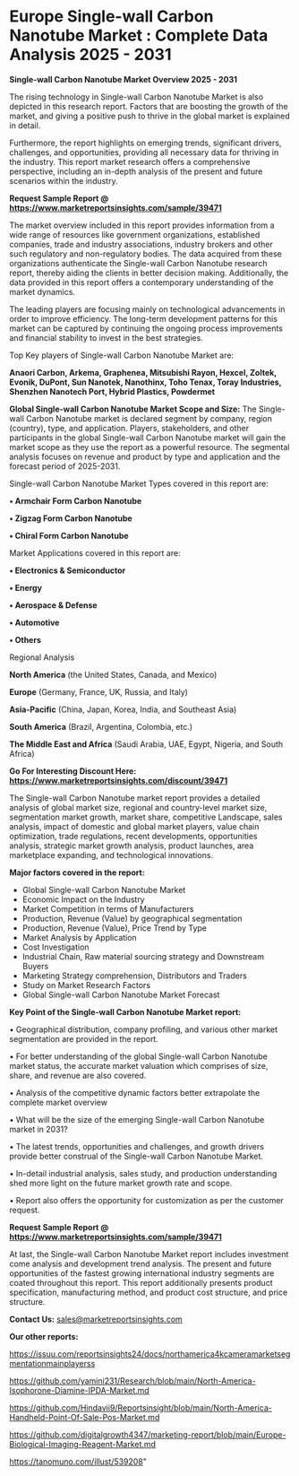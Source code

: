 # Europe Single-wall Carbon Nanotube Market : Complete Data Analysis 2025 - 2031

<Strong> Single-wall Carbon Nanotube Market Overview 2025 - 2031</strong>

The rising technology in Single-wall Carbon Nanotube Market is also depicted in this research report. Factors that are boosting the growth of the market, and giving a positive push to thrive in the global market is explained in detail.

Furthermore, the report highlights on emerging trends, significant drivers, challenges, and opportunities, providing all necessary data for thriving in the industry. This report market research offers a comprehensive perspective, including an in-depth analysis of the present and future scenarios within the industry.

<strong>Request Sample Report @ <a href=https://www.marketreportsinsights.com/sample/39471>https://www.marketreportsinsights.com/sample/39471</a></strong>

The market overview included in this report provides information from a wide range of resources like government organizations, established companies, trade and industry associations, industry brokers and other such regulatory and non-regulatory bodies. The data acquired from these organizations authenticate the Single-wall Carbon Nanotube research report, thereby aiding the clients in better decision making. Additionally, the data provided in this report offers a contemporary understanding of the market dynamics.

The leading players are focusing mainly on technological advancements in order to improve efficiency. The long-term development patterns for this market can be captured by continuing the ongoing process improvements and financial stability to invest in the best strategies.

Top Key players of Single-wall Carbon Nanotube Market are:

<strong>Anaori Carbon, Arkema, Graphenea, Mitsubishi Rayon, Hexcel, Zoltek, Evonik, DuPont, Sun Nanotek, Nanothinx, Toho Tenax, Toray Industries, Shenzhen Nanotech Port, Hybrid Plastics, Powdermet</strong>

<strong><b>Global Single-wall Carbon Nanotube Market Scope and Size:</b></strong>
The Single-wall Carbon Nanotube market is declared segment by company, region (country), type, and application. Players, stakeholders, and other participants in the global Single-wall Carbon Nanotube market will gain the market scope as they use the report as a powerful resource. The segmental analysis focuses on revenue and product by type and application and the forecast period of 2025-2031.

Single-wall Carbon Nanotube Market Types covered in this report are:

<strong>•  Armchair Form Carbon Nanotube

•  Zigzag Form Carbon Nanotube

•  Chiral Form Carbon Nanotube</strong>

Market Applications covered in this report are:

<strong>•  Electronics & Semiconductor

•  Energy

•  Aerospace & Defense

•  Automotive

•  Others</strong> 

Regional Analysis

<strong>North America</strong> (the United States, Canada, and Mexico)

<strong>Europe</strong> (Germany, France, UK, Russia, and Italy)

<strong>Asia-Pacific</strong> (China, Japan, Korea, India, and Southeast Asia)

<strong>South America</strong> (Brazil, Argentina, Colombia, etc.)

<strong>The Middle East and Africa</strong> (Saudi Arabia, UAE, Egypt, Nigeria, and South Africa)

<strong>Go For Interesting Discount Here: <a href=https://www.marketreportsinsights.com/discount/39471>https://www.marketreportsinsights.com/discount/39471</a></strong>

The Single-wall Carbon Nanotube market report provides a detailed analysis of global market size, regional and country-level market size, segmentation market growth, market share, competitive Landscape, sales analysis, impact of domestic and global market players, value chain optimization, trade regulations, recent developments, opportunities analysis, strategic market growth analysis, product launches, area marketplace expanding, and technological innovations.

<strong><b>Major factors covered in the report:</b></strong>
<ul>
  <li>Global Single-wall Carbon Nanotube Market </li>
  <li>Economic Impact on the Industry</li>
  <li>Market Competition in terms of Manufacturers</li>
  <li>Production, Revenue (Value) by geographical segmentation</li>
  <li>Production, Revenue (Value), Price Trend by Type</li>
  <li>Market Analysis by Application</li>
  <li>Cost Investigation</li>
  <li>Industrial Chain, Raw material sourcing strategy and Downstream Buyers</li>
  <li>Marketing Strategy comprehension, Distributors and Traders</li>
  <li>Study on Market Research Factors</li>
  <li>Global Single-wall Carbon Nanotube Market Forecast</li>
</ul>

<strong><b>Key Point of the Single-wall Carbon Nanotube Market report:</b></strong>

• Geographical distribution, company profiling, and various other market segmentation are provided in the report.

• For better understanding of the global Single-wall Carbon Nanotube market status, the accurate market valuation which comprises of size, share, and revenue are also covered.

• Analysis of the competitive dynamic factors better extrapolate the complete market overview

• What will be the size of the emerging Single-wall Carbon Nanotube market in 2031?

• The latest trends, opportunities and challenges, and growth drivers provide better construal of the Single-wall Carbon Nanotube Market.

• In-detail industrial analysis, sales study, and production understanding shed more light on the future market growth rate and scope.

• Report also offers the opportunity for customization as per the customer request.

<strong>Request Sample Report @ <a href=https://www.marketreportsinsights.com/sample/39471>https://www.marketreportsinsights.com/sample/39471</a></strong>

At last, the Single-wall Carbon Nanotube Market report includes investment come analysis and development trend analysis. The present and future opportunities of the fastest growing international industry segments are coated throughout this report. This report additionally presents product specification, manufacturing method, and product cost structure, and price structure.

<strong>Contact Us:</strong>
sales@marketreportsinsights.com

<strong>Our other reports:</strong>

<a href=https://issuu.com/reportsinsights24/docs/northamerica4kcameramarketsegmentationmainplayerss>https://issuu.com/reportsinsights24/docs/northamerica4kcameramarketsegmentationmainplayerss</a>

<a href=https://github.com/yamini231/Research/blob/main/North-America-Isophorone-Diamine-IPDA-Market.md>https://github.com/yamini231/Research/blob/main/North-America-Isophorone-Diamine-IPDA-Market.md</a>

<a href=https://github.com/Hindavii9/Reportsinsight/blob/main/North-America-Handheld-Point-Of-Sale-Pos-Market.md>https://github.com/Hindavii9/Reportsinsight/blob/main/North-America-Handheld-Point-Of-Sale-Pos-Market.md</a>

<a href=https://github.com/digitalgrowth4347/marketing-report/blob/main/Europe-Biological-Imaging-Reagent-Market.md>https://github.com/digitalgrowth4347/marketing-report/blob/main/Europe-Biological-Imaging-Reagent-Market.md</a>

<a href=https://tanomuno.com/illust/539208>https://tanomuno.com/illust/539208</a>"
